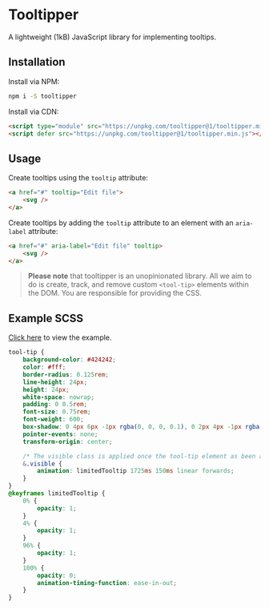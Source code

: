 # Tooltipper

A lightweight (1kB) JavaScript library for implementing tooltips.

## Installation

Install via NPM:

```sh
npm i -S tooltipper
```

Install via CDN:

```html
<script type="module" src="https://unpkg.com/tooltipper@1/tooltipper.min.mjs"></script>
<script defer src="https://unpkg.com/tooltipper@1/tooltipper.min.js"></script>
```

## Usage

Create tooltips using the `tooltip` attribute:

```html
<a href="#" tooltip="Edit file">
    <svg />
</a>
```

Create tooltips by adding the `tooltip` attribute to an element with an `aria-label` attribute:

```html
<a href="#" aria-label="Edit file" tooltip>
    <svg />
</a>
```

> **Please note** that tooltipper is an unopinionated library. All we aim to do is create, track, and remove custom `<tool-tip>` elements within the DOM. You are responsible for providing the CSS.

## Example SCSS

[Click here](https://codewithkyle.github.io/tooltipper/) to view the example.

```scss
tool-tip {
    background-color: #424242;
    color: #fff;
    border-radius: 0.125rem;
    line-height: 24px;
    height: 24px;
    white-space: nowrap;
    padding: 0 0.5rem;
    font-size: 0.75rem;
    font-weight: 600;
    box-shadow: 0 4px 6px -1px rgba(0, 0, 0, 0.1), 0 2px 4px -1px rgba(0, 0, 0, 0.06);
    pointer-events: none;
    transform-origin: center;

    /* The visible class is applied once the tool-tip element as been appended to the body & positioned correctly */
    &.visible {
        animation: limitedTooltip 1725ms 150ms linear forwards;
    }
}
@keyframes limitedTooltip {
    0% {
        opacity: 1;
    }
    4% {
        opacity: 1;
    }
    96% {
        opacity: 1;
    }
    100% {
        opacity: 0;
        animation-timing-function: ease-in-out;
    }
}
```
